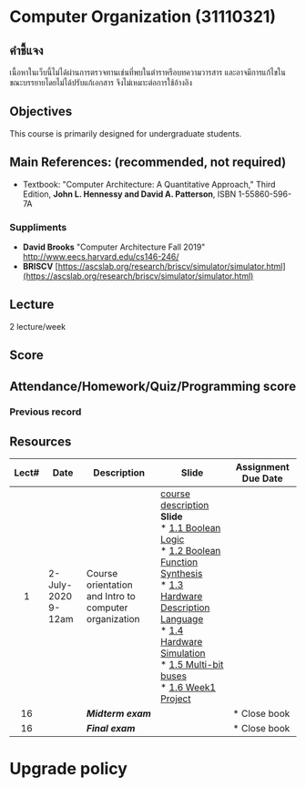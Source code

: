 # Computer Organization (31110321)
## คำชี้แจง
เนื้อหาในเว็บนี้ไม่ได้ผ่านการตรวจทานเช่นที่พบในตำราหรือบทความวารสาร และอาจมีการแก้ไขในขณะบรรยายโดยไม่ได้ปรับแก้เอกสาร จึงไม่เหมาะต่อการใช้อ้างอิง

## Objectives
 This course is  primarily designed for undergraduate students.

## Main References: (recommended, not required)

- Textbook: "Computer Architecture: A Quantitative Approach," Third Edition,
**John L. Hennessy and David A. Patterson**, ISBN 1-55860-596-7A

### Suppliments
- **David Brooks** "Computer Architecture Fall 2019" http://www.eecs.harvard.edu/cs146-246/
- **BRISCV** [https://ascslab.org/research/briscv/simulator/simulator.html](https://ascslab.org/research/briscv/simulator/simulator.html)

## Lecture

2 lecture/week

## Score

## Attendance/Homework/Quiz/Programming score

### Previous record

## Resources 

| Lect# | Date | Description  |Slide| Assignment Due Date |
|:-----:|------|-------------|----|---------------------|
|  1 | 2-July-2020 <br>9-12am| Course orientation <br> and Intro to computer organization| [course description](https://github.com/Lecture-CPE/321/raw/master/w1/w1-321-Course%20Description.pdf) <br> **Slide** <br>* [1.1 Boolean Logic](https://github.com/Lecture-CPE/321/raw/master/w1/w1.1-Boolean%20Logic.pdf)<br>* [1.2 Boolean Function Synthesis](https://github.com/Lecture-CPE/321/raw/master/w1/w1.2-Boolean%20Function%20Synthesis.pdf)<br>* [1.3 Hardware Description Language](https://github.com/Lecture-CPE/321/raw/master/w1/w1.3-HDL.pdf)<br>* [1.4 Hardware Simulation](https://github.com/Lecture-CPE/321/raw/master/w1/w1.4-Hardware%20simulation.pdf)<br>* [1.5 Multi-bit buses](https://github.com/Lecture-CPE/321/raw/master/w1/w1.5-MultiBit%20buses.pdf)<br>* [1.6 Week1 Project](https://github.com/Lecture-CPE/321/raw/master/w1/w1.6-Project%201%20Overview.pdf)|  |
| 16 |   | ***Midterm exam***   |            |* Close book    |
| 16 |   | ***Final exam***   |            |* Close book    |

# Upgrade policy
